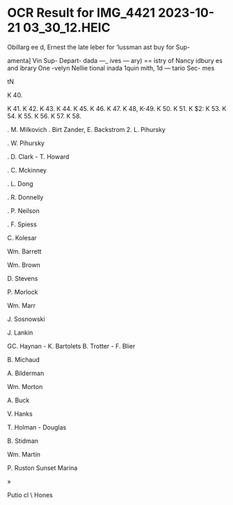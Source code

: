 # OCR Result for IMG_4421 2023-10-21 03_30_12.HEIC

Obillarg
ee
d, Ernest
the late
leber for
‘lussman
ast buy
for Sup-

amenta]
Vin Sup-
Depart-
dada —_
ives —
ary) ==
istry of
Nancy
idbury
es and
ibrary
One
-velyn
Nellie
tional
inada
1quin
mith,
1d —
tario
Sec-
mes

tN

K 40.

K 41.
K 42.
K 43.
K 44.
K 45.
K 46.
K 47.
K 48,
K-49.
K 50.
K 51.
K $2:
K 53.
K 54.
K 55.
K 56.
K 57.
K 58.

. M. Milkovich
. Birt Zander, E. Backstrom
2. L. Pihursky

. W. Pihursky

. D. Clark - T. Howard

. C. Mckinney

. L. Dong

. R. Donnelly

. P. Neilson

. F. Spiess

C. Kolesar

Wm. Barrett

Wm. Brown

D. Stevens

P. Morlock

Wm. Marr

J. Sosnowski

J. Lankin

GC. Haynan - K. Bartolets
B. Trotter - F. Blier

B. Michaud

A. Bilderman

Wm. Morton

A. Buck

V. Hanks

T. Holman - Douglas

B. Stidman

Wm. Martin

P. Ruston Sunset Marina

»

Putio cl
\ Hones

